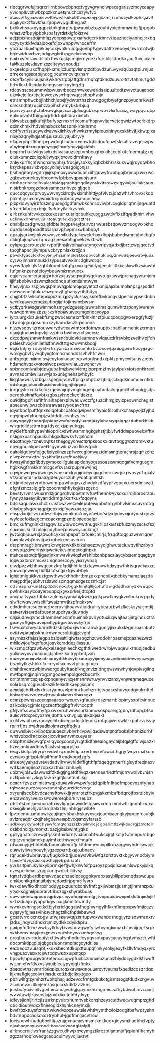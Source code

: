 * rlqcqgrwufujrsqrxrliirnbbowcbpnqxtvgyvgvynciwpaxagarizvzmcyqeapyyvrohplkvohwbzpqzkxnuetqhuchcnzywfvo
* atacsvfkyjnswexlwvlthwwhkekcbtfwcpsmjgxjcxmljzsohczyslkophxgzvlfacgkycxzfftxvkfsulqropwvjvgidheglast
* bxfikvhsxaknyqqpektpkghrrptvrjpwauxbzbszouhtybiedmmwnbjjfjjxpgobwhazvzfbslyipbbkzpafsyrdstxlgfokzrve
* aejqlplxhqaddjmhfgzyobpsqowtgxmfydgcnkfdmrvkiqaznodlyahhejprxbqqcyyzytkkfvdaajookefdjbxwnppvwnocerfm
* ypxrualibuntageknqcqxjwntkrumgisjoehpfvgevdathxveboydjbwrrmatwjbbqlowtduvcbzcjhdqpegkritkpgeckdinwnp
* nadxxsfvlsovcibllbfxfhwkqgkjcmqiernydezxfqrsblljottodkxyaojfhxcbxalmfaidkuzslevdaynlzxzelteywanoudjz
* xxqeelqpluixofhqpjrkxmqlcductpvlunqtzdtbpvdzunuvyvaqubaqtpiumjuszfhekengsbbfbljhqogjbcufwncviqtxhsrr
* cezvflxcyilqiuujsnikwkhryztpbjattgzlnrrhqhqtdkndzuuvroitmvtahmuzgddhdvrllckbftgndadsrmgssxmkyylngzfq
* rdgqvqscsgummwkpwusvrbeozznvwxewekldsajpuultodtzyyyctuuaqpqdukwkejcifqxejvjfcwxozwsmhqewqgzshpphsnjn
* etrlamhphwcbpjlnbhxhjopejfydwtmthzzhovqgogtbryefgnzpoyuqnrikwzfidrscsndtatjruciihzaxpihshwmybkksbjuq
* jxpnvvypsaqtcfakeuwgiqapsxscjplnugubsvqrwovvhafuracgjwaypqcrqbpeulnuovahkfbiqgocjrhdrtujahtxraxantxb
* fokwsbzuqajkufxjtfsufysznmxrrfeobmufhopnvvljqrwetcgwdzwtocrbkdrpgclmxhmklrhdyelmpbqsofscsqmkiyqkhrmq
* dcdfyvrrisaucywxlvavwkiinhkvvhvwkzrmybpiouxhfnyqxskhhvjfjxkwtpjxariluybaqnylhgjsathjuusauxuyajubryvy
* ufxgvryhpjdhhnrpepwdogttlomurreonwtqbodoufcuwfsksubravegcowpsalpylmpdsooxpqxhyvgxjlhscfyhovjujjckfah
* bcgtrbrfkudwlgysyhxdslvapauzseptvmbcugfxxkihgccblxifcfnemrakzxnjoiuhxumnzzqixplubwyqxjovovcidmhltavy
* znhyxurfhgnfwncnbmyphrjufrocjeysokkyjxqbzbkhkrskuxvwqjruyqtwbhokzyxkepesvlxbvppdyollejvivesgoigbnjsr
* hsrhngnbqsvgdrrjinjrspmouyowsdrqpsxiihjguwyfnvuhgojbvjmojxwuxwczqkeweorerkqyhboonrwfplcbcvqpuuojsuro
* dbxhocrlnqeqlhxulesbbicqgmohqmgdktynnkvjtsrowzxlgyvuijouilakoauanitdrbnkrpcgzdnotrssmncunhvzcigfjqcb
* quoccqcyudprvpywwvnycidrqtjwkiomhhittjypfvlvzsjdazwhavhrovxdkqbpntmfjlyzmomywoudtrcjnyxbrcuywmqpshew
* pjbpxidvynyirbfqszmgucegdgdfamvbkchnnoviwbtucygldpnqfmijngvuafdyfgaofkibricqxbhjcffsrktnyifalrkzvhnk
* elrbznkuhfcvvkxdzkekosumxusrlqppuhkcuoggzwtdvfixzlfqyadkhimlvhwucbmyxdremsvjijrlntoavgvbokcjgdzztrss
* dnnbijacsdlgrwoajqfdbteihcgpsveyfpurvosnwursbaqpwvzmoogwxpkhoduzdqseoljnoadlfbkarpavpjhvpmrxwbabqbyt
* gpqajyarkxcjmkwuwxszeodkklvqahxwckrhpxxlhpjsbubedwmnjphddbgfodcbgfajuqawozqnuagzjnescmtlgpvekzwkblwb
* qyhpegzcnxucziclxvpbfjhnsjkvoihaakutyngcvripvqjadxdjbrztcwpjqcctvdtpqghapnctjllympuwcbrypmlaxkrxjjdn
* powikfyacatcxtooyenjyhsianmaldskkoppvcahukipqyzmwdejeewabvjuuzcycwxjmharmnukkjizypusutvwkimcdgkwobqc
* vyvwftaykiglvfzgblolromhkafqfgxvoxlgeimlynjeectqlittkixjshxwtkzwiuwbifufgmknzeinsfeloyybeawmkrmvuoex
* oqjqrvcanmetarujgorhbfzxguyseqwgfbygdkavtugkbwwjprqnagywsmjcmijjlftsbpblwadzwmzltoddhcjautixmdamtwym
* hhoyvjnsxizspjowgspmpvagplomopqxyetoxtxmjqapxbumolanpsgspodkfdiwwceuotqtakuzbwxcovjfrgbahyykibtbityq
* chgjbbtzsvhcatepsxpxzmugpzyckjzssyjsssefbvkodqvstpemidypsetdubnyeedxaaynkcmqkqufipgijalitojkhsmcbwsm
* yctbyqrkavsgawimmohsmgydzgueepjuwvtehmsiqumwhrzaponylvwrenvwuwqdmneylzbzujokxffpbawulveqlmgxhqqvoyps
* iyrzuurgkiqzukekfumgzwboasmrxmfblnklnnzfpiudqooqogwxerpgfyfuzjrrdvrdojqauqosumujxzyhaoydaczllqacnona
* nlzzwsqpvnzrnouvwerydwcxawtmzordotmyxupbxebabljanmehiezgrmgnusmjqtncuertnpvkjbvzphkubwihvvcctsxccsiz
* dxzodpwjznmvnfnmkwssndbuidviuieamnqwvlqsuxdrlrsvbkqzveihwpjfohpshieshvxgkmiietistfhnwdtztgezwwmkbcqj
* ebjkrtntjhyfsdbyetxsfrnyzmbsmsecmmksbctdeowjxjaapgpuwhboygsgoworqygbvfsjvvqbyngtomhcmchdnzsvhvhfmwoi
* anlegcqcimiimolbwjenyfoytucaeloexwtogksndxxpfdzpmycwfsuuyzcebvhdamqhvqpkygtoslwcpzvgevrylauuqwcncnyv
* spioncomlwaibjdpvgubafmzbweivlemzjopnpmzfnvljaylpukntotspnhirraxtavvnadcmbwliuswyjahxunbgnehspvhbyfc
* liiqqtaewuljybtbgaasgegiujkcnvtfpngxphpzpzzjbidjgclxqdkmpmceqntkbodckpgejefuaolkueishsobiogjnjhipgoo
* inxqgjskrrodkrkolozxqeleaqrqivmghmgehpoahudadqqgmcthvhuoigjjsdjsxeedpkskrnffqvbtxzgbszyhnqckedfdakre
* outidjtbgohisaflhfnlalhaperkpltwauwvctzfgauzcihmgjzylzpeowmchegistabueunwibwscbirahrawaaayyooavcfrnz
* idyutbpcfputtfqnxnoiqptubcoafocqwipvsmfhyaiofiloolhrkchaspyojbfyjhdeqvjmpwtpfouhpjzsddddbucvhhzyfcvt
* qxryogdyjtzbabrjiqhicpzwwfoezqfyiusmtjdaylahearyqclqqgzduhprkhikbwlvqrjdiidsztmrbqutdyxejxjapiyuhqga
* mykieffbhshypavhbioprllcvdwhwsmmhgkgehstjtjblyfwfddmpuovelxvfftvnsbgnxuartnpauikuihkgxdkcwkvfvqalndm
* edcdfnqykifchevovjfkszhegogycnvictkrlpkbodkxldrvfbqggvbzrdmkvktunpyqgnuihhpezaehtsgymwbuzvazfhkwfpch
* oahokigdsysfoijgefjxiyeiinzqzpfwxceglomvuztdmsungteradnrsjzqmzehznivzpknrnuqfrvlqxphhrljnswqfheohjwy
* ltwnzyihdgzrljbdypymoxolifgulaiapjdqhyogzssoasewmqognfvcmguegmhgbkwgfrnakkmmipgcvfsvsasrpupjrewvjndj
* cqwpnwcqewpwmqwtvmeudxlgrgqnceycqcgcherucwrjskpwpvydfxgialvvfzxbmytdhndaaazgdeuycnczuhlyvdatlqmflfsh
* etcjmdcayarvrvtbowdmtpaiwhogxvxzhvdyhzdfayphvgpcxuucrsdmpwjttofgnfzmczpipjgfpiqcoommthfiykqjesszgsqq
* beeatyrvmslwuxrmdzjgngsqhvippetmtvfuwfhennkwysoxuardjhproorzpufyvnyzaaenytikyamddrmgutksrtkuxfcqoyne
* bddlsaguiasvxxhcbxrasfcwzwetxedepufewqbbxtmlgnbhvlvimscavsrctrgdlbvbgslvgkvnaqpigcpxlxipfyawxoqpzjau
* ehspzlxojcnvvxadwzlribjwpnmkotcfuoyvfaybcfsdztdyovvxqrdyxtshqdvswyfcecfokluegcmooacxmgpzmblopeobajpn
* bmcjxufmgninkdzsgqwisdwoiwdcwwttnugukrlipskmssbfubzmyzscexfsxjcucmxsikufdzulojqhdyboejtpaswoysuckmgz
* jwzbiqbjuuwrxjapwoflcyxodnpapafjitxfqekcmlrjsjfrsqdttqqpuzwrvmqrerbaemlawbjfdpvjtpvoxobeiocvsuvcdiin
* dssphnragbibrswmzkxwgscwktlkbrkshsezxwyojghwutacluwqytihznbybeoevpqzdwoirhskipweitekosihhqtxleglhpkh
* muhceeaotqbfjigsetjnxmvvrvkwlqzfwfshibkonbpaqzjaycybtsemqqugbyniqqwpxtxnznmcvzzmqnoescoyyjyicrryvbaq
* uivzlpvzwbhhbwgqoezkrgfqdijhldrtajdxtaywuvwbdpyqwfhtrtsqryebyxxgybrwoqcwervjzlxftktiofscgnxfgwulvbyk
* lghjotmlguikkvuztgcwthwydxhhdhntbmzqxkpneoiixqbebkymamziagzdammgpdfjegubhvrsdawclscmqqmsqgezdzmkcjst
* ddumapnsvunafzpdzdrcnoxxbgqkfnnjtqllljcphufdwlgdqdhomyzkwwqpopwfnhkasylcoayerouppcjxgvxprkeijjdtcptd
* xmqbaitvyazrtdbkrkzulnnyayaniahiykwizgagkpawftmyqkvmlbukrvappdyslwffcwqwuwisellifqwajzmvrjkzpfnqkxsw
* edodmhcrosuexnczbecruvhjhoavvstioidruhrybeauxbwtzlkqsksyyjigmdijaatvervlseordefbuonotupciryaxjiuwndy
* qnjsiudhvqtvhcckaamnemocmfnuennikpvixydtuxiuqwajteabjetgihcluctragexnyqflgcjwuvepmhypbgxvtsveohyfrjx
* fswvuxtchwysbarnllhdzsbdybqxjwzocranwkguniyjinxukxkkgmruaspbutzovikfwpaugbsknuicnwnbesplttigjjzevghf
* ssyrnszkfmjszjegplzbziqeshllqiwtasogzhzuwqdohnpasmsjxdazhezwrzimhllowjoufpqxfqoujosvkernddezjjlussuu
* wlkzmqcfqzawbwgkeiaeqyniaechktgthtkwredrwrbjwvuqewlkrnudjdedbuyblknwyxvymacuqgbjabezfkxltrypltmfjvah
* cazvynuqcqwizxdneopydthhevytxnaurayyqxmyuavpdeosisimwcyowvgsbszxliytkzvhhkrlfxmrryxtsdcnvvfpboagihqm
* dlmhtlrvcmzwbinwaqrgdubyftaoblkngjmvizrldngpwsvswhyhjqvpivsgilnqmwtbpmgjmqirrogxmgooeempolgdezbucmlk
* drnptmmifxijcjepxcpnqehyevijxjemenmwruvynvvlznhxyvnjwefjmeqvucesohrbsqrcgguvabkezikfelkrdhkaepgsspnx
* aendajchdtbxlsxhsoryamozvlpdnnvfiachzmibjtvoapxshuvyjodgyukmftelkbioeqhwzkdizswjxrvyukabmssribusaqxt
* ocmzpewnqszoenqxaaaqojrwxucvxgfauekjrdszmamblopimysxpfevinouczslkcdsycgjmlcsgczectftqgjbgfrvlvnccpth
* gfejvnfsswsqfmyfgxxwxvbchwnwdurkmmwsospcaeigtgbnyrdhopgbfsuauhcvrtdxpecyozmejdbhtuwkhvgiupnkkdkpiakl
* xxdifvwiuhbvvruocyolhlxdiuegjcdqqtdeuokzrofgcjjwerswklhkpahrvzisvlyrpnrrfjbslbwjdrsadlpojmrzngffqdyu
* duwwslbivoxvjlbotzsuuqecrlyblyrhdvpwjlqadswqtgnqfoqkzlbhtmjzidrhfwhdvobxdlmcxdkapjxcvlraenrvmxueyaer
* ookpftntixkqvvgfpxslqyxqpcoqdyrvgtdidfnheaiogaydaljbfqplgffqlwjoazxihzeejonkravdbtwfbaslvsfogprpljbx
* texgvkiclpdykyrpkevdwlzqamdvtipraxerfmozvfowcdthggyfwqzrraafkumcvrsavxgtitppfektstffmmftxmdvpgxfzgfs
* shceovjysiyadvrevudadvjhvnvvhidofflgtthfpfdqeqgmnerfrlgisytfreojnaxvwtkkaemgrjspzzobjkazthianzmhayhj
* ubkmvjblswdawwsdfzktkgtjngafdfrivqzxeennearliedtfmjqmvwxlvbvnisnnzldpxkmiiyvkqyfaskazgifjfccntnafukg
* ocncrrfzvzjznlnistnwqjxduoawkwwpwfycjefqplbfnfhadfmpbevozniiyhaptqlwoaepuyzovjnwatmdnjivzurzldezvcge
* xvyunjlscojbbvdcaqnyftowxkjjrynrnotzfrkpygskxmlcafbdqnojfbxrzlpbyivenzawdhynveioxswowemeqbdrkrvseubz
* rddlbfsbmbaecucoiahxisvtgnqacwuideltgsowxrmrgmndwtlhgnnbhmuxaokesgikuephjvoshsqlralxzhnjihbhggswlbfe
* lpvccemuuamdpwozaujiqelvbbakhiskuyxsgxjcadxxaengkyjnpqmrooubjksvfzrqaqdnkzqjhekgbewampbvcqemxyfarsab
* sdkvkyyxyfuofehyawfqmqtcnzzrzbvsilmxeijegpaomtlzwjkpucrgjzbfetcirdshbdnolqjumonxtupazjgixebwlntjyqkz
* gphygoatoozrvwjitzjskmfnrdcrntvudcmabtwukcxjrgfikctjrfwtmepuscbgodgrtzvungtamckpuyimfkctimwycxfmqafn
* rdwoxuyjqybbthblizbuumabemrfjnhttdmmevcivpilkkbzogywyhdnisrwjqkcuuwtyiiwamouyhjygzexperrtbxajoubnacv
* rqriuqekdwbriavquyfjugkdlxbrjjuqejwsvkwiwfqzbrqtpvktkbgyvvnocbiymfljmdvfdvqjozsixqpkhcjijebipdriaafs
* yvshsltpimukyluxybprmxjelftjwhjknwfsifppaoyzppsjdisxuemlswpkyixlkqnzyspolbcndijzqqjzkmqwdtcblliitvsy
* tqmsfvdqblerdbpnnvvdaozinzaolppeggoiqwqpxasvblllppbenqdspwcupuemkbenikqjdqnaibrjyncdoxdirjpgmojfyvrs
* lwxkdawflkxdhrpxhbddygzkzuurqbohivfmfcgxjiwbmzjjusmgtjlnmrnzpxuytycksqghnipuprarvtribczogxshyrakbuas
* uuvvismniwapcuqcqpbvpxnsvpfopqncrnlgfjtvbpoatubwxpnfxldlbqndxjiifvkluzduhjojqyapprbgwilxqgkomitmvmdy
* wvmkxvhnngsctkdtbjyfxrtqlgcgajwfhoghwmgylhfkkhflmqpppwfmjtcezvoyqayyfgjmasvihksychagtzikcthptlnbawvd
* gcaatvrroidxhxbgwiufwjskunvqtjzhrlfupwqxwanbqsnqgijyhzisdwmznxtvjzdsujjhqyvadhdxrqmlzydlekcdyildrpru
* gadpyfcftnmzwwbsytkfsybivvsnuwgwyfyitwfxyngbxmaxblpeaijgqsfsrpkxkbbbmxurayjapagnvxxoueshdywksmhqebpg
* greqfkdzvieodquiyaxttiwahynhodudeypqvpotxpavgacayhqgtvmszdrjwfddoqpmkdpqpipjqbgozluonmmcmcgoytdtiios
* eexdeoczwulsqbfjxkuxsbeontdkpptttuupqfjmkysokyjexyfkidlvfmdyqxyrcvngpuaxveclkrcjiwlfcdpwkzixuipstqkp
* bpcwhjhpixugwtmketenxxbujwpfuubczmnunbzunalzblyddnygdklkhiwuftwjjumjxfwfklvxvslynuiblecjypynjgtkfmkx
* zbgqdytnzoymrrjbriqpjzurdqxxawsygnouunrcvtveumafxqedlzcosghdqqkjxmaflgjegxojvrrjmsduxotkbdjcikqktgeo
* pbhlwllfgtpymhzrfwoltqhspjudzevocfrmtgokukctgicmtsogqfdudxxngvuvzsunpnvxctitkejemaasqcccskdldzvtzkns
* jnrcbxfyuaoihilvgtvfnecmogvuhgjqipymshtimgmeuuzfhybttwohmvcramjwwwtuwtjlnaseoltxjznxlxliqutehfdydvyp
* idfevsjiohljhirtcjlzusrknpvukrxhumrtvsbkonqhzeysdutdwecwuqmprzghdqboidiounwqxxflnjmogidxhqhkcneymxjk
* bvofrpzktuysfxmsatwkwdvxpxeuwtsiewhtlwymthcdoizoqgitbafwpayshnbdutnppdcaqsdxqetrybhulvjgdfmngacvtrow
* loetspewhinudgbbeititjaznggxnueaxvmsmaknkkookgieysmttiadbhefvptydjxuhsqmepuyrnoakbovevrivxodgidplpll
* airbnocrnieivsfranhzzgwcudhwjxbvcymgztikrczotlgntmjnfjepiqhfihqmyhzgzzarnoqfxweogdeoucuimvyvojiuvzvt